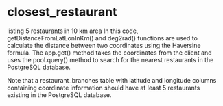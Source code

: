 # closest_restaurant
 listing 5 restaurants in 10 km area
 In this code, getDistanceFromLatLonInKm() and deg2rad() functions are used to calculate the distance between two coordinates using the Haversine formula. The app.get() method takes the coordinates from the client and uses the pool.query() method to search for the nearest restaurants in the PostgreSQL database.

Note that a restaurant_branches table with latitude and longitude columns containing coordinate information should have at least 5 restaurants existing in the PostgreSQL database.

